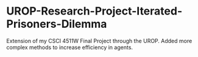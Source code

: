 # UROP-Research-Project-Iterated-Prisoners-Dilemma
Extension of my CSCI 4511W Final Project through the UROP. Added more complex methods to increase efficiency in agents.
